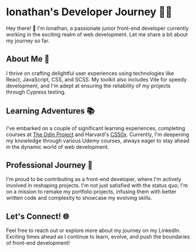 # Ionathan's Developer Journey 👨‍💻

Hey there! 👋 I'm Ionathan, a passionate junior front-end developer currently working in the exciting realm of web development. Let me share a bit about my journey so far.

## About Me 🚀

I thrive on crafting delightful user experiences using technologies like React, JavaScript, CSS, and SCSS. My toolkit also includes Vite for speedy development, and I'm adept at ensuring the reliability of my projects through Cypress testing.

## Learning Adventures 📚

I've embarked on a couple of significant learning experiences, completing courses at [The Odin Project](#odin-project-link) and Harvard's [CS50x](#cs50x-link). Currently, I'm deepening my knowledge through various Udemy courses, always eager to stay ahead in the dynamic world of web development.

## Professional Journey 💼

I'm proud to be contributing as a front-end developer, where I'm actively involved in reshaping projects. I'm not just satisfied with the status quo; I'm on a mission to remake my portfolio projects, infusing them with better written code and complexity to showcase my evolving skills.

## Let's Connect! 🌐

Feel free to reach out or explore more about my journey on my LinkedIn. Exciting times ahead as I continue to learn, evolve, and push the boundaries of front-end development!


